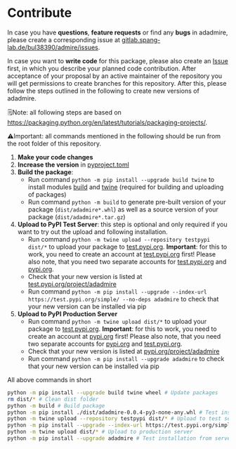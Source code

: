 # Contribute

In case you have **questions**, **feature requests** or find any **bugs** in adadmire, please create a corresponding issue at [gitlab.spang-lab.de/bul38390/admire/issues](https://gitlab.spang-lab.de/bul38390/admire/issues).

In case you want to **write code** for this package, please also create an [Issue](https://gitlab.spang-lab.de/bul38390/admire/issues) first, in which you describe your planned code contribution. After acceptance of your proposal by an active maintainer of the repository you will get permissions to create branches for this repository. After this, please follow the steps outlined in the following to create new versions of adadmire.

🗒️Note: all following steps are based on <https://packaging.python.org/en/latest/tutorials/packaging-projects/>.

⚠️Important: all commands mentioned in the following should be run from the root folder of this repository.

1. **Make your code changes**
2. **Increase the version** in [pyproject.toml](../pyproject.toml)
3. **Build the package**:
   * Run command `python -m pip install --upgrade build twine` to install modules [build](https://pypi.org/project/build/) and [twine](https://pypi.org/project/twine/) (required for building and uploading of packages) 
   * Run command `python -m build` to generate pre-built version of your package (`dist/adadmire*.whl`) as well as a source version of your package (`dist/adadmire*.tar.gz`)
4. **Upload to PyPI Test Server**: this step is optional and only required if you want to try out the upload and following installation.
   * Run command `python -m twine upload --repository testpypi dist/*` to upload your package to [test.pypi.org](https://test.pypi.org/). **Important**: for this to work, you need to create an account at [test.pypi.org](https://test.pypi.org/) first! Please also note, that you need two separate accounts for [test.pypi.org](https://test.pypi.org/) and [pypi.org](https://pypi.org/).
   * Check that your new version is listed at [test.pypi.org/project/adadmire](https://test.pypi.org/project/adadmire)
   * Run command `python -m pip install --upgrade --index-url https://test.pypi.org/simple/ --no-deps adadmire` to check that your new version can be installed via pip
5. **Upload to PyPI Production Server**
   * Run command `python -m twine upload dist/*` to upload your package to [test.pypi.org](https://test.pypi.org/). **Important**: for this to work, you need to create an account at [pypi.org](https://pypi.org/) first! Please also note, that you need two separate accounts for [pypi.org](https://pypi.org/) and [test.pypi.org](https://test.pypi.org/).
   * Check that your new version is listed at [pypi.org/project/adadmire](https://pypi.org/project/adadmire)
   * Run command `python -m pip install --upgrade adadmire` to check that your new version can be installed via pip

All above commands in short

```bash
python -m pip install --upgrade build twine wheel # Update packages
rm dist/* # Clean dist folder
python -m build # Build package
python -m pip install ./dist/adadmire-0.0.4-py3-none-any.whl # Test installation locally
python -m twine upload --repository testpypi dist/* # Upload to test server
python -m pip install --upgrade --index-url https://test.pypi.org/simple/ --no-deps adadmire
python -m twine upload dist/* # Upload to production server
python -m pip install --upgrade adadmire # Test installation from server
```
